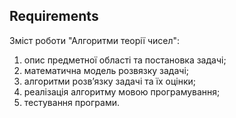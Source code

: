 ## Requirements

Зміст роботи "Алгоритми теорії чисел":
1. опис предметної області та постановка задачі;
2. математична модель розвязку задачі;
3. алгоритми розв’язку задачі та їх оцiнки;
4. реалізація алгоритму мовою програмування;
5. тестування програми.

